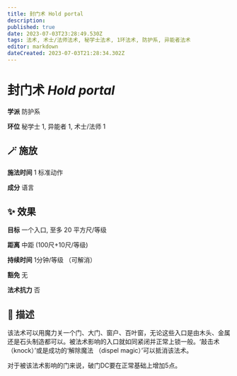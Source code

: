 ```yaml
---
title: 封门术 Hold portal
description: 
published: true
date: 2023-07-03T23:28:49.530Z
tags: 法术, 术士/法师法术, 秘学士法术, 1环法术, 防护系, 异能者法术
editor: markdown
dateCreated: 2023-07-03T21:28:34.302Z
---
```


# **封门术** *Hold portal*

**学派** 防护系 

**环位** 秘学士 1, 异能者 1, 术士/法师 1

## 🪄 施放

**施法时间** 1 标准动作

**成分** 语言

## ✨ 效果 

**目标** 一个入口, 至多 20 平方尺/等级 

**距离** 中距 (100尺+10尺/等级)  

**持续时间** 1分钟/等级 （可解消） 

**豁免** 无

**法术抗力** 否

## 📖 描述

该法术可以用魔力关一个门、大门、窗户、百叶窗，无论这些入口是由木头、金属还是石头制造都可以。被法术影响的入口就如同紧闭并正常上锁一般。‘敲击术 （knock）’或是成功的‘解除魔法 （dispel magic）’可以抵消该法术。

对于被该法术影响的门来说，破门DC要在正常基础上增加5点。
    